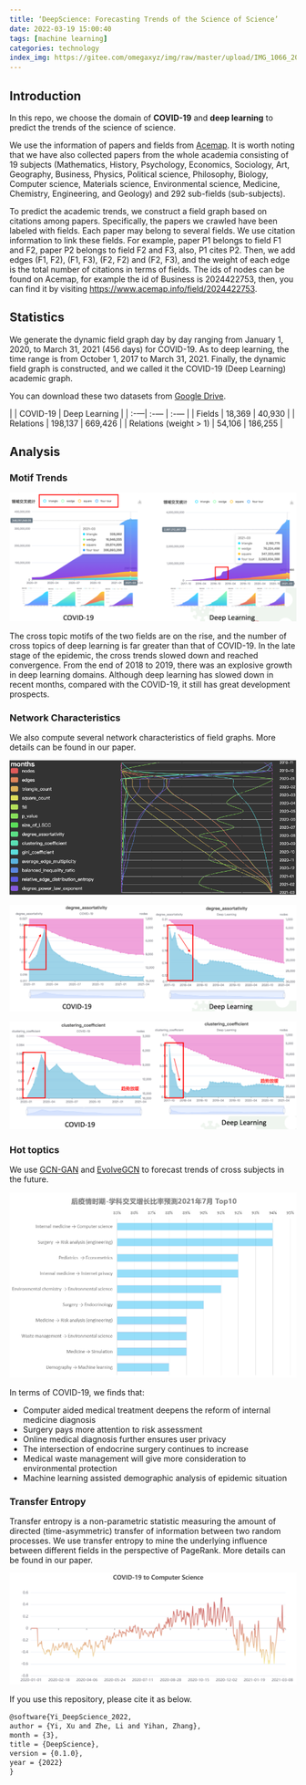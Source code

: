 ```yaml
---
title: ‘DeepScience: Forecasting Trends of the Science of Science’
date: 2022-03-19 15:00:40
tags: [machine learning]
categories: technology
index_img: https://gitee.com/omegaxyz/img/raw/master/upload/IMG_1066_2022-03-19-15-36-13.png
---
```


## Introduction

In this repo, we choose the domain of **COVID-19** and **deep learning** to predict the trends of the science of science. 

We use the information of papers and fields from [Acemap](https://www.acemap.info/). It is worth noting that we have also collected papers from the whole academia consisting of 19 subjects (Mathematics, History, Psychology, Economics, Sociology, Art, Geography, Business, Physics, Political science, Philosophy, Biology, Computer science, Materials science, Environmental science, Medicine, Chemistry, Engineering, and Geology) and 292 sub-fields (sub-subjects). 

To predict the academic trends, we construct a field graph based on citations among papers. Specifically, the papers we crawled have been labeled with fields. Each paper may belong to several fields. We use citation information to link these fields. For example, paper P1 belongs to field F1 and F2, paper P2 belongs to field F2 and F3, also, P1 cites P2. Then, we add edges (F1, F2), (F1, F3), (F2, F2) and (F2, F3), and the weight of each edge is the total number of citations in terms of fields. The ids of nodes can be found on Acemap, for example the id of Business is 2024422753, then, you can find it by visiting https://www.acemap.info/field/2024422753.


## Statistics

We generate the dynamic field graph day by day ranging from January 1, 2020, to March 31, 2021 (456 days) for COVID-19. As to deep learning, the time range is from October 1, 2017 to  March 31, 2021. Finally, the dynamic field graph is constructed, and we called it the COVID-19 (Deep Learning) academic graph.

You can download these two datasets from [Google Drive](https://drive.google.com/drive/folders/11GArAGnx655sOrDBPm5BwKH-eDsUJvQX?usp=sharing).

|  | COVID-19 | Deep Learning |
| :-—| :-— | :-— |
| Fields | 18,369 | 40,930 |
| Relations | 198,137 | 669,426 |
| Relations (weight > 1) | 54,106 | 186,255 |


## Analysis

### Motif Trends

![](https://raw.githubusercontent.com/xyjigsaw/DeepScience/master/img/motifs.png)

The cross topic motifs of the two fields are on the rise, and the number of cross topics of deep learning is far greater than that of COVID-19. In the late stage of the epidemic, the cross trends slowed down and reached convergence. From the end of 2018 to 2019, there was an explosive growth in deep learning domains. Although deep learning has slowed down in recent months, compared with the COVID-19, it still has great development prospects.


### Network Characteristics

We also compute several network characteristics of field graphs. More details can be found in our paper.

![](https://raw.githubusercontent.com/xyjigsaw/DeepScience/master/img/metrics.png)

![](https://raw.githubusercontent.com/xyjigsaw/DeepScience/master/img/degree_assortativity.png)

![](https://raw.githubusercontent.com/xyjigsaw/DeepScience/master/img/clustering_coefficient.png)

### Hot toptics

We use [GCN-GAN](https://github.com/yanghaoxie/GCN-GAN-for-Weighted-Dynamic-Networks) and [EvolveGCN](https://github.com/yanghaoxie/GCN-GAN-for-Weighted-Dynamic-Networks) to forecast trends of cross subjects in the future.

![](https://raw.githubusercontent.com/xyjigsaw/DeepScience/master/img/gcn-gan.png)

In terms of COVID-19, we finds that:

- Computer aided medical treatment deepens the reform of internal medicine diagnosis
- Surgery pays more attention to risk assessment
- Online medical diagnosis further ensures user privacy
- The intersection of endocrine surgery continues to increase
- Medical waste management will give more consideration to environmental protection
- Machine learning assisted demographic analysis of epidemic situation

### Transfer Entropy

Transfer entropy is a non-parametric statistic measuring the amount of directed (time-asymmetric) transfer of information between two random processes. We use transfer entropy to mine the underlying influence between different fields in the perspective of PageRank. More details can be found in our paper.

![](https://raw.githubusercontent.com/xyjigsaw/DeepScience/master/img/transfer_entropy_cs.png)


If you use this repository, please cite it as below.

```
@software{Yi_DeepScience_2022,
author = {Yi, Xu and Zhe, Li and Yihan, Zhang},
month = {3},
title = {DeepScience},
version = {0.1.0},
year = {2022}
}
```





